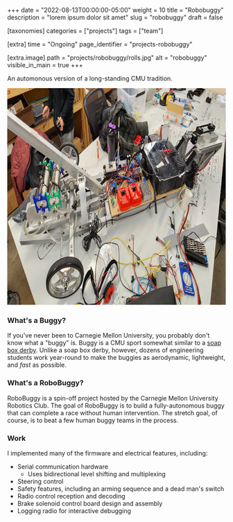 +++
date = "2022-08-13T00:00:00-05:00"
weight = 10
title = "Robobuggy"
description = "lorem ipsum dolor sit amet"
slug = "robobuggy"
draft = false

[taxonomies]
    categories = ["projects"]
    tags = ["team"]

[extra]
    time = "Ongoing"
    page_identifier = "projects-robobuggy"

[extra.image]
  path = "projects/robobuggy/rolls.jpg"
  alt = "robobuggy"
  visible_in_main = true
+++

An automonous version of a long-standing CMU tradition.

<!-- more -->

<img src="robobuggy_cropped.jpg" height=500>

<p></p>

### What's a Buggy?

If you've never been to Carnegie Mellon University, you probably don't know what a "buggy" is.
Buggy is a CMU sport somewhat similar to a [soap box derby](https://en.wikipedia.org/wiki/Soap_Box_Derby).
Unlike a soap box derby, however, dozens of engineering students work year-round to make the buggies
as aerodynamic, lightweight, and _fast_ as possible.

### What's a RoboBuggy?

RoboBuggy is a spin-off project hosted by the Carnegie Mellon University Robotics Club.
The goal of RoboBuggy is to build a fully-autonomous buggy that can complete a race without human intervention.
The stretch goal, of course, is to beat a few human buggy teams in the process.

### Work

I implemented many of the firmware and electrical features, including:
- Serial communication hardware
  - Uses bidirectional level shifting and multiplexing
- Steering control
- Safety features, including an arming sequence and a dead man's switch
- Radio control reception and decoding
- Brake solenoid control board design and assembly
- Logging radio for interactive debugging
